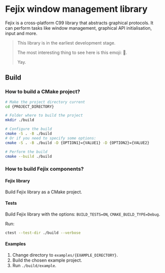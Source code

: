 # Fejix window management library

Fejix is a cross-platform C99 library that abstracts graphical protocols.
It can perform tasks like window management, graphical API initialisation,
input and more.

> This library is in the earliest development stage.
>
> The most interesting thing to see here is this emoji: 🌸.
>
> Yay.

## Build

### How to build a CMake project?

```sh
# Make the project directory current
cd {PROJECT_DIRECTORY}

# Folder where to build the project
mkdir ./build

# Configure the build
cmake -S . -B ./build
# Or if you need to specify some options:
cmake -S . -B ./build -D {OPTION1}={VALUE1} -D {OPTION2}={VALUE2}

# Perform the build
cmake --build ./build
```

### How to build Fejix components?

#### Fejix library

Build Fejix library as a CMake project.

#### Tests

Build Fejix library with the options: `BUILD_TESTS=ON`, `CMAKE_BUILD_TYPE=Debug`.

Run:

```sh
ctest --test-dir ./build --verbose
```

#### Examples

1. Change directory to `examples/{EXAMPLE_DIRECTORY}`.
2. Build the chosen example project.
3. Run `./build/example`.
